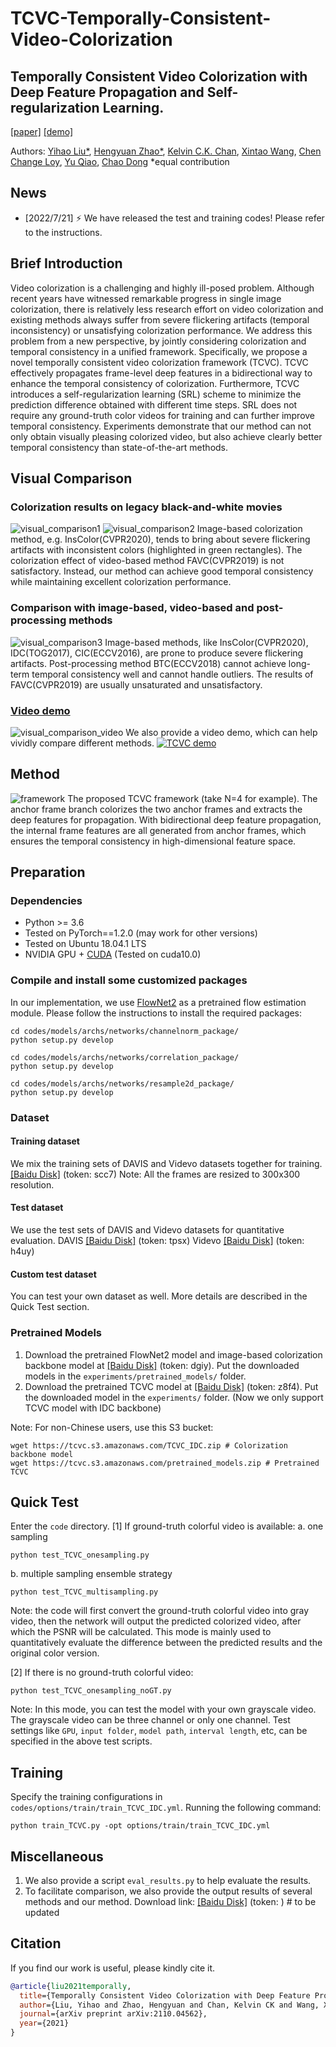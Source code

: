 # TCVC-Temporally-Consistent-Video-Colorization

## Temporally Consistent Video Colorization with Deep Feature Propagation and Self-regularization Learning.

[[paper]](https://arxiv.org/pdf/2110.04562.pdf) [[demo]](https://www.youtube.com/watch?v=c7dczMs-olE&t=22s)

Authors: [Yihao Liu\*](https://scholar.google.com/citations?user=WRIYcNwAAAAJ&hl=en&oi=ao), [Hengyuan Zhao\*](https://scholar.google.com/citations?user=QLSk-6IAAAAJ&hl=en&oi=ao), [Kelvin C.K. Chan](https://scholar.google.com/citations?user=QYTu_KQAAAAJ&hl=en&oi=ao), [Xintao Wang](https://scholar.google.com/citations?user=FQgZpQoAAAAJ&hl=en), [Chen Change Loy](https://scholar.google.com/citations?user=559LF80AAAAJ&hl=en), [Yu Qiao](https://scholar.google.com/citations?user=gFtI-8QAAAAJ&hl=en), [Chao Dong](https://scholar.google.com/citations?user=OSDCB0UAAAAJ&hl=en)
\*equal contribution

## News

- [2022/7/21] :zap: We have released the test and training codes! Please refer to the instructions.

## Brief Introduction

Video colorization is a challenging and highly ill-posed problem. Although recent years have witnessed remarkable progress in single image colorization, there is relatively less research effort on video colorization and existing methods always suffer from severe flickering artifacts (temporal inconsistency) or unsatisfying colorization performance. We address this problem from a new perspective, by jointly considering colorization and temporal consistency in a unified framework. Specifically, we propose a novel temporally consistent video colorization framework (TCVC). TCVC effectively propagates frame-level deep features in a bidirectional way to enhance the temporal consistency of colorization. Furthermore, TCVC introduces a self-regularization learning (SRL) scheme to minimize the prediction difference obtained with different time steps. SRL does not require any ground-truth color videos for training and can further improve temporal consistency. Experiments demonstrate that our method can not only obtain visually pleasing colorized video, but also achieve clearly better temporal consistency than state-of-the-art methods.

## Visual Comparison

### Colorization results on legacy black-and-white movies

![visual_comparison1](compare1.png)
![visual_comparison2](compare2.png)
Image-based colorization method, e.g. InsColor(CVPR2020), tends to bring about severe flickering artifacts with inconsistent colors (highlighted in green rectangles). The colorization effect of video-based method FAVC(CVPR2019) is not satisfactory. Instead, our method can achieve good temporal consistency while maintaining excellent colorization performance.

### Comparison with image-based, video-based and post-processing methods

![visual_comparison3](compare3.png)
Image-based methods, like InsColor(CVPR2020), IDC(TOG2017), CIC(ECCV2016), are prone to produce severe flickering artifacts. Post-processing method BTC(ECCV2018) cannot achieve long-term temporal consistency well and cannot handle outliers. The results of FAVC(CVPR2019) are usually unsaturated and unsatisfactory.

### [Video demo](https://www.youtube.com/watch?v=c7dczMs-olE&t=22s)

![visual_comparison_video](compare_video.png)
We also provide a video demo, which can help vividly compare different methods.
[![TCVC demo](https://res.cloudinary.com/marcomontalbano/image/upload/v1634567120/video_to_markdown/images/youtube--c7dczMs-olE-c05b58ac6eb4c4700831b2b3070cd403.jpg)](https://www.youtube.com/watch?v=c7dczMs-olE&t=22s "TCVC demo")

## Method

![framework](framework.png)
The proposed TCVC framework (take N=4 for example). The anchor frame branch colorizes the two anchor frames and extracts the deep features for propagation. With bidirectional deep feature propagation, the internal frame features are all generated from anchor frames, which ensures the temporal consistency in high-dimensional feature space.

## Preparation

### Dependencies

- Python >= 3.6
- Tested on PyTorch==1.2.0 (may work for other versions)
- Tested on Ubuntu 18.04.1 LTS
- NVIDIA GPU + [CUDA](https://developer.nvidia.com/cuda-downloads) (Tested on cuda10.0)

### Compile and install some customized packages

In our implementation, we use [FlowNet2](https://github.com/NVIDIA/flownet2-pytorch) as a pretrained flow estimation module.
Please follow the instructions to install the required packages:

```
cd codes/models/archs/networks/channelnorm_package/
python setup.py develop
```

```
cd codes/models/archs/networks/correlation_package/
python setup.py develop
```

```
cd codes/models/archs/networks/resample2d_package/
python setup.py develop
```

### Dataset

#### Training dataset

We mix the training sets of DAVIS and Videvo datasets together for training.
[[Baidu Disk]](https://pan.baidu.com/s/1n3jECI5tvp8Hj2UvJU1yvw) (token: scc7)
Note: All the frames are resized to 300x300 resolution.

#### Test dataset

We use the test sets of DAVIS and Videvo datasets for quantitative evaluation.
DAVIS [[Baidu Disk]](https://pan.baidu.com/s/1vDnqHgRyj23knX6HDw-uEw) (token: tpsx)
Videvo [[Baidu Disk]](https://pan.baidu.com/s/1C0KL9Ld1rbJt5bi7RA1AkQ) (token: h4uy)

#### Custom test dataset

You can test your own dataset as well. More details are described in the Quick Test section.

### Pretrained Models

1. Download the pretrained FlowNet2 model and image-based colorization backbone model at [[Baidu Disk]](https://pan.baidu.com/s/1hIOAO7iiz2J06K2ts7f1Xw) (token: dgiy). Put the downloaded models in the `experiments/pretrained_models/` folder.
2. Download the pretrained TCVC model at [[Baidu Disk]](https://pan.baidu.com/s/1eSCUCfXjsDeLC5-qGytuiA) (token: z8f4). Put the downloaded model in the `experiments/` folder. (Now we only support TCVC model with IDC backbone)

Note: For non-Chinese users, use this S3 bucket:

```
wget https://tcvc.s3.amazonaws.com/TCVC_IDC.zip # Colorization backbone model
wget https://tcvc.s3.amazonaws.com/pretrained_models.zip # Pretrained TCVC
```

## Quick Test

Enter the `code` directory.
[1] If ground-truth colorful video is available:
a. one sampling

```
python test_TCVC_onesampling.py
```

b. multiple sampling ensemble strategy

```
python test_TCVC_multisampling.py
```

Note: the code will first convert the ground-truth colorful video into gray video, then the network will output the predicted colorized video, after which the PSNR will be calculated. This mode is mainly used to quantitatively evaluate the difference between the predicted results and the original color version.

[2] If there is no ground-truth colorful video:

```
python test_TCVC_onesampling_noGT.py
```

Note: In this mode, you can test the model with your own grayscale video. The grayscale video can be three channel or only one channel.
Test settings like `GPU`, `input folder`, `model path`, `interval length`, etc, can be specified in the above test scripts.

## Training

Specify the training configurations in `codes/options/train/train_TCVC_IDC.yml`.
Running the following command:

```
python train_TCVC.py -opt options/train/train_TCVC_IDC.yml
```

## Miscellaneous

1. We also provide a script `eval_results.py` to help evaluate the results.
2. To facilitate comparison, we also provide the output results of several methods and our method. Download link: [[Baidu Disk]]() (token: ) # to be updated

## Citation

If you find our work is useful, please kindly cite it.

```BibTex
@article{liu2021temporally,
  title={Temporally Consistent Video Colorization with Deep Feature Propagation and Self-regularization Learning},
  author={Liu, Yihao and Zhao, Hengyuan and Chan, Kelvin CK and Wang, Xintao and Loy, Chen Change and Qiao, Yu and Dong, Chao},
  journal={arXiv preprint arXiv:2110.04562},
  year={2021}
}
```
